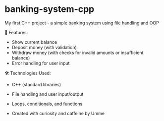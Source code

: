 # banking-system-cpp
My first C++ project - a simple banking system using file handling and OOP

🔹 Features:
- Show current balance
- Deposit money (with validation)
- Withdraw money (with checks for invalid amounts or insufficient balance)
- Error handling for user input

🛠️ Technologies Used:
- C++ (standard libraries)
- File handling and user input/output
- Loops, conditionals, and functions

-  Created with curiosity and caffeine by Umme 
